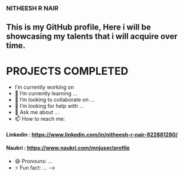 ### NITHEESH R NAIR

## This is my GitHub profile, Here i will be showcasing my talents that i will acquire over time.

# PROJECTS COMPLETED

- I’m currently working on
- 🌱 I’m currently learning ...
- 👯 I’m looking to collaborate on ...
- 🤔 I’m looking for help with ...
- 💬 Ask me about ...
- 📫 How to reach me:
#### Linkedin : https://www.linkedin.com/in/nitheesh-r-nair-922881280/
#### Naukri : https://www.naukri.com/mnjuser/profile
- 😄 Pronouns: ...
- ⚡ Fun fact: ...
-->
